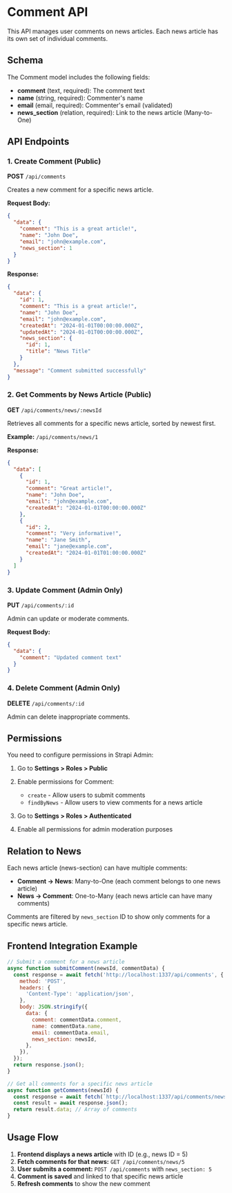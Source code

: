 # Comment API

This API manages user comments on news articles. Each news article has its own set of individual comments.

## Schema

The Comment model includes the following fields:

- **comment** (text, required): The comment text
- **name** (string, required): Commenter's name
- **email** (email, required): Commenter's email (validated)
- **news_section** (relation, required): Link to the news article (Many-to-One)

## API Endpoints

### 1. Create Comment (Public)
**POST** `/api/comments`

Creates a new comment for a specific news article.

**Request Body:**
```json
{
  "data": {
    "comment": "This is a great article!",
    "name": "John Doe",
    "email": "john@example.com",
    "news_section": 1
  }
}
```

**Response:**
```json
{
  "data": {
    "id": 1,
    "comment": "This is a great article!",
    "name": "John Doe",
    "email": "john@example.com",
    "createdAt": "2024-01-01T00:00:00.000Z",
    "updatedAt": "2024-01-01T00:00:00.000Z",
    "news_section": {
      "id": 1,
      "title": "News Title"
    }
  },
  "message": "Comment submitted successfully"
}
```

### 2. Get Comments by News Article (Public)
**GET** `/api/comments/news/:newsId`

Retrieves all comments for a specific news article, sorted by newest first.

**Example:** `/api/comments/news/1`

**Response:**
```json
{
  "data": [
    {
      "id": 1,
      "comment": "Great article!",
      "name": "John Doe",
      "email": "john@example.com",
      "createdAt": "2024-01-01T00:00:00.000Z"
    },
    {
      "id": 2,
      "comment": "Very informative!",
      "name": "Jane Smith",
      "email": "jane@example.com",
      "createdAt": "2024-01-01T01:00:00.000Z"
    }
  ]
}
```

### 3. Update Comment (Admin Only)
**PUT** `/api/comments/:id`

Admin can update or moderate comments.

**Request Body:**
```json
{
  "data": {
    "comment": "Updated comment text"
  }
}
```

### 4. Delete Comment (Admin Only)
**DELETE** `/api/comments/:id`

Admin can delete inappropriate comments.

## Permissions

You need to configure permissions in Strapi Admin:

1. Go to **Settings > Roles > Public**
2. Enable permissions for Comment:
   - `create` - Allow users to submit comments
   - `findByNews` - Allow users to view comments for a news article

3. Go to **Settings > Roles > Authenticated**
4. Enable all permissions for admin moderation purposes

## Relation to News

Each news article (news-section) can have multiple comments:

- **Comment → News**: Many-to-One (each comment belongs to one news article)
- **News → Comment**: One-to-Many (each news article can have many comments)

Comments are filtered by `news_section` ID to show only comments for a specific news article.

## Frontend Integration Example

```javascript
// Submit a comment for a news article
async function submitComment(newsId, commentData) {
  const response = await fetch('http://localhost:1337/api/comments', {
    method: 'POST',
    headers: {
      'Content-Type': 'application/json',
    },
    body: JSON.stringify({
      data: {
        comment: commentData.comment,
        name: commentData.name,
        email: commentData.email,
        news_section: newsId,
      },
    }),
  });
  return response.json();
}

// Get all comments for a specific news article
async function getComments(newsId) {
  const response = await fetch(`http://localhost:1337/api/comments/news/${newsId}`);
  const result = await response.json();
  return result.data; // Array of comments
}
```

## Usage Flow

1. **Frontend displays a news article** with ID (e.g., news ID = 5)
2. **Fetch comments for that news:** `GET /api/comments/news/5`
3. **User submits a comment:** `POST /api/comments` with `news_section: 5`
4. **Comment is saved** and linked to that specific news article
5. **Refresh comments** to show the new comment
